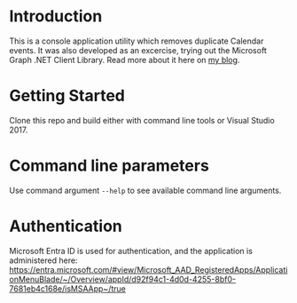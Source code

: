 # Introduction 
This is a console application utility which removes duplicate Calendar events.
It was also developed as an excercise, trying out the Microsoft Graph .NET Client Library.
Read more about it here on [my blog](https://holsson.wordpress.com/office-365-outlook-api-example-remove-duplicate-calendar-events).

# Getting Started
Clone this repo and build either with command line tools or Visual Studio 2017.

# Command line parameters
Use command argument `--help` to see available command line arguments.

# Authentication

Microsoft Entra ID is used for authentication, and the application is administered here:
https://entra.microsoft.com/#view/Microsoft_AAD_RegisteredApps/ApplicationMenuBlade/~/Overview/appId/d92f94c1-4d0d-4255-8bf0-7681eb4c168e/isMSAApp~/true
